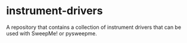 # instrument-drivers
A repository that contains a collection of instrument drivers that can be used with SweepMe! or pysweepme.
